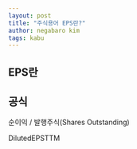 ```yaml
---
layout: post
title: "주식용어 EPS란?"
author: negabaro kim
tags: kabu
---
```


## EPS란

## 공식

순이익 / 발행주식(Shares Outstanding)





DilutedEPSTTM

